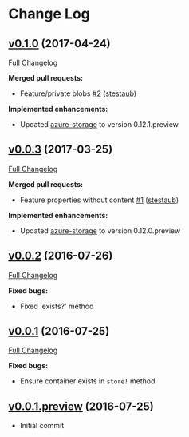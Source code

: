 # Change Log

## [v0.1.0](https://github.com/krismichalski/carrierwave-azure_rm/tree/v0.1.0) (2017-04-24)
[Full Changelog](https://github.com/krismichalski/carrierwave-azure_rm/compare/v0.0.3...v0.1.0)

**Merged pull requests:**

- Feature/private blobs [\#2](https://github.com/krismichalski/carrierwave-azure_rm/pull/2) ([stestaub](https://github.com/stestaub))

**Implemented enhancements:**

- Updated [azure-storage](https://rubygems.org/gems/azure-storage) to version 0.12.1.preview

## [v0.0.3](https://github.com/krismichalski/carrierwave-azure_rm/tree/v0.0.3) (2017-03-25)
[Full Changelog](https://github.com/krismichalski/carrierwave-azure_rm/compare/v0.0.2...v0.0.3)

**Merged pull requests:**

- Feature properties without content [\#1](https://github.com/krismichalski/carrierwave-azure_rm/pull/1) ([stestaub](https://github.com/stestaub))

**Implemented enhancements:**

- Updated [azure-storage](https://rubygems.org/gems/azure-storage) to version 0.12.0.preview

## [v0.0.2](https://github.com/krismichalski/carrierwave-azure_rm/tree/v0.0.2) (2016-07-26)
[Full Changelog](https://github.com/krismichalski/carrierwave-azure_rm/compare/v0.0.1...v0.0.2)

**Fixed bugs:**

- Fixed 'exists?' method

## [v0.0.1](https://github.com/krismichalski/carrierwave-azure_rm/tree/v0.0.1) (2016-07-25)
[Full Changelog](https://github.com/krismichalski/carrierwave-azure_rm/compare/v0.0.1.preview...v0.0.1)

**Fixed bugs:**

- Ensure container exists in `store!` method

## [v0.0.1.preview](https://github.com/krismichalski/carrierwave-azure_rm/tree/v0.0.1.preview) (2016-07-25)

- Initial commit
